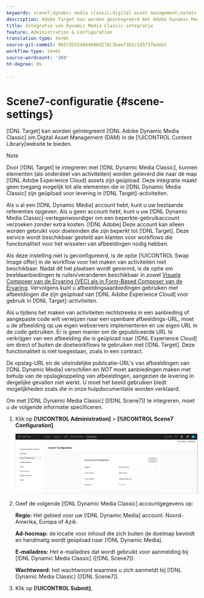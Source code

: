 ```yaml
---
keywords: scene7;dynamic media classic;digital asset management;assets;dam;content library;swap image
description: Adobe Target kan worden geïntegreerd met Adobe Dynamic Media Classic voor Digital Asset Management (DAM) in de inhoudsbibliotheek.
title: Integratie van Dynamic Media Classic-integratie
feature: Administration & Configuration
translation-type: tm+mt
source-git-commit: 9b57d5554884b06d278c3baef3b2c1d5f37bdeb5
workflow-type: tm+mt
source-wordcount: '369'
ht-degree: 0%

---
```



# Scene7-configuratie {#scene-settings}

[!DNL Target] kan worden geïntegreerd  [!DNL Adobe Dynamic Media Classic] om Digital Asset Management (DAM) in de  [!UICONTROL Content Library]website te bieden.

>[!NOTE]
>
>Door [!DNL Target] te integreren met [!DNL Dynamic Media Classic], kunnen elementen (als onderdeel van activiteiten) worden geleverd die naar de map [!DNL Adobe Experience Cloud] assets zijn geüpload. Deze integratie maakt geen toegang mogelijk tot alle elementen die in [!DNL Dynamic Media Classic] zijn geüpload voor levering in [!DNL Target]-activiteiten.

Als u al een [!DNL Dynamic Media] account hebt, kunt u uw bestaande referenties opgeven. Als u geen account hebt, kunt u uw [!DNL Dynamic Media Classic]-vertegenwoordiger om een beperkte-gebruikaccount verzoeken zonder extra kosten. [!DNL Adobe] Deze account kan alleen worden gebruikt voor doeleinden die zijn beperkt tot [!DNL Target]. Deze service wordt beschikbaar gesteld aan klanten voor workflows die functionaliteit voor het wisselen van afbeeldingen nodig hebben.

<!-- 
>[!NOTE]
>
>A restricted-use, free [!DNL Dynamic Media Classic] account for [!DNL Adobe Target] is no longer supported for new customers or new users. Existing sign-in credentials work as usual. 
-->

Als deze instelling niet is geconfigureerd, is de optie [!UICONTROL Swap Image offer] in de workflow voor het maken van activiteiten niet beschikbaar. Nadat dit het plaatsen wordt gevormd, is de optie om beeldaanbiedingen te ruilen/veranderen beschikbaar in zowel [Visuele Composer van de Ervaring (VEC) als in Form-Based Composer van de Ervaring](/help/c-experiences/experiences.md#concept_A2E10F6AFB3D4AEAB6951EE14688848D). Vervolgens kunt u afbeeldingsaanbiedingen gebruiken met afbeeldingen die zijn geüpload van [!DNL Adobe Experience Cloud] voor gebruik in [!DNL Target]-activiteiten.

Als u tijdens het maken van activiteiten rechtstreeks in een aanbieding of aangepaste code wilt verwijzen naar een openbare afbeeldings-URL, moet u de afbeelding op uw eigen webservers implementeren en uw eigen URL in de code gebruiken. Er is geen manier om de gepubliceerde URL te verkrijgen van een afbeelding die is geüpload naar [!DNL Experience Cloud] om direct of buiten de doelworkflows te gebruiken met [!DNL Target]. Deze functionaliteit is niet toegestaan, zoals in een contract.

De opslag-URL en de uiteindelijke publicatie-URL&#39;s van afbeeldingen van [!DNL Dynamic Media] verschillen en *NOT* moet aanbiedingen maken met behulp van de opslagkoppeling van afbeeldingen, aangezien de levering in dergelijke gevallen niet werkt. U moet het beeld gebruiken biedt mogelijkheden zoals die in onze hulpdocumentatie worden verklaard.

Om met [!DNL Dynamic Media Classic] ([!DNL Scene7]) te integreren, moet u de volgende informatie specificeren.

1. Klik op **[!UICONTROL Administration]** > **[!UICONTROL Scene7 Configuration]**.

   ![Scene7-pagina](/help/administrating-target/assets/scene7.png)

1. Geef de volgende [!DNL Dynamic Media Classic] accountgegevens op:

   **Regio:** Het gebied voor uw  [!DNL Dynamic Media] account: Noord-Amerika, Europa of Azië.

   **Ad-hocmap:** de locatie voor inhoud die zich buiten de doelmap bevindt en handmatig wordt geüpload naar  [!DNL Dynamic Media].

   **E-mailadres:** Het e-mailadres dat wordt gebruikt voor aanmelding bij  [!DNL Dynamic Media Classic] ([!DNL Scene7]).

   **Wachtwoord:** het wachtwoord waarmee u zich aanmeldt bij  [!DNL Dynamic Media Classic] ([!DNL Scene7]).

1. Klik op **[!UICONTROL Submit]**.
